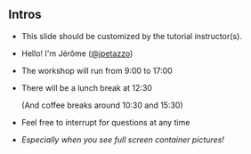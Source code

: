 ## Intros

- This slide should be customized by the tutorial instructor(s).

- Hello! I'm Jérôme ([@jpetazzo](https://twitter.com/jpetazzo))

- The workshop will run from 9:00 to 17:00

- There will be a lunch break at 12:30

  (And coffee breaks around 10:30 and 15:30)

- Feel free to interrupt for questions at any time

- *Especially when you see full screen container pictures!*
